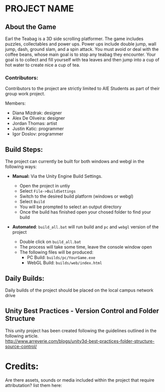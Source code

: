 # PROJECT NAME

## About the Game
Earl the Teabag is a 3D side scrolling platformer. The game includes puzzles, collectables and power ups. Power ups include double jump, wall jump, dash, ground slam, and a spin attack. You must avoid or deal with the coffee beans, whose main goal is to stop any teabag they encounter. Your goal is to collect and fill yourself with tea leaves and then jump into a cup of hot water to create nice a cup of tea.  

### Contributors:
Contributors to the project are strictly limited to AIE Students as part of their group work project.

Members:
 - Diana Mizdrak: designer
 - Alex De Oliveira: designer
 - Jordan Thomas: artist
 - Justin Katic: programmer
 - Igor Doslov: programmer


## Build Steps:
The project can currently be built for both windows and webgl in the following ways:

* **Manual:** Via the Unity Engine Build Settings.
  * Open the project in untiy
  * Select `File->BuildSettings`
  * Switch to the desired build platform (windows or webgl)
  * Select `Build`
  * You will be prompted to select an output directory
  * Once the build has finished open your chosed folder to find your build

* **Automated**: `build_all.bat` will run build and `pc` and `webgl` version of the project
  * Double click on `build_all.bat`
  * The process will take some time, leave the console window open
  * The following files will be produced:
    * PC Build: `builds/pc/YourGame.exe` 
    * WebGL Build: `builds/web/index.html`

## Daily Builds:
Daily builds of the project should be placed on the local campus network drive

## Unity Best Practices - Version Control and Folder Structure

This unity project has been created following the guidelines outlined in the following article.<br/>
http://www.arreverie.com/blogs/unity3d-best-practices-folder-structure-source-control/

# Credits:
 Are there assets, sounds or media included within the project that require attributation? list them here:
